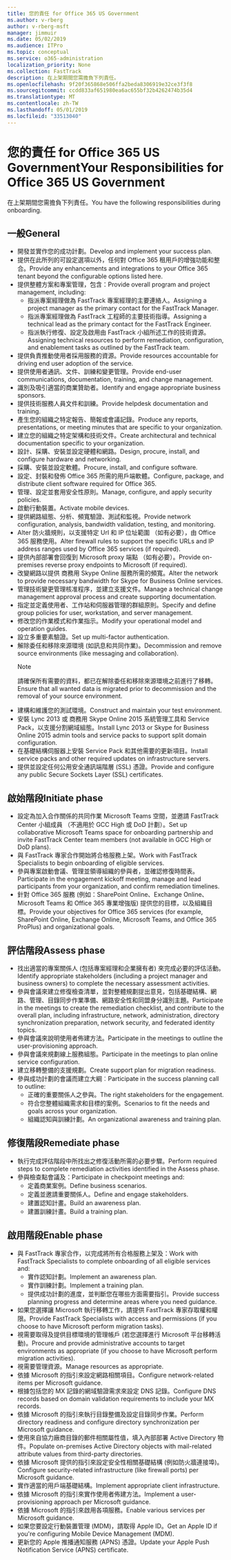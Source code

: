 ```yaml
---
title: 您的責任 for Office 365 US Government
ms.author: v-rberg
author: v-rberg-msft
manager: jimmuir
ms.date: 05/02/2019
ms.audience: ITPro
ms.topic: conceptual
ms.service: o365-administration
localization_priority: None
ms.collection: FastTrack
description: 在上架期間您需擔負下列責任。
ms.openlocfilehash: 9f20f365868e506ffa2beda8306919e32ce3f3f8
ms.sourcegitcommit: ccdd833af651980ea6ac655bf32b4262474b35d4
ms.translationtype: MT
ms.contentlocale: zh-TW
ms.lasthandoff: 05/01/2019
ms.locfileid: "33513040"
---
```

# <a name="your-responsibilities-for-office-365-us-government"></a><span data-ttu-id="88cef-103">您的責任 for Office 365 US Government</span><span class="sxs-lookup"><span data-stu-id="88cef-103">Your Responsibilities for Office 365 US Government</span></span>

<span data-ttu-id="88cef-104">在上架期間您需擔負下列責任。</span><span class="sxs-lookup"><span data-stu-id="88cef-104">You have the following responsibilities during onboarding.</span></span>
  
## <a name="general"></a><span data-ttu-id="88cef-105">一般</span><span class="sxs-lookup"><span data-stu-id="88cef-105">General</span></span>

- <span data-ttu-id="88cef-106">開發並實作您的成功計劃。</span><span class="sxs-lookup"><span data-stu-id="88cef-106">Develop and implement your success plan.</span></span>   
- <span data-ttu-id="88cef-107">提供在此所列的可設定選項以外，任何對 Office 365 租用戶的增強功能和整合。</span><span class="sxs-lookup"><span data-stu-id="88cef-107">Provide any enhancements and integrations to your Office 365 tenant beyond the configurable options listed here.</span></span>    
- <span data-ttu-id="88cef-108">提供整體方案和專案管理，包含：</span><span class="sxs-lookup"><span data-stu-id="88cef-108">Provide overall program and project management, including:</span></span>     
  - <span data-ttu-id="88cef-109">指派專案經理做為 FastTrack 專案經理的主要連絡人。</span><span class="sxs-lookup"><span data-stu-id="88cef-109">Assigning a project manager as the primary contact for the FastTrack Manager.</span></span>   
  - <span data-ttu-id="88cef-110">指派專案經理做為 FastTrack 工程師的主要技術指導。</span><span class="sxs-lookup"><span data-stu-id="88cef-110">Assigning a technical lead as the primary contact for the FastTrack Engineer.</span></span>  
  - <span data-ttu-id="88cef-111">指派執行修復、設定及啟用由 FastTrack 小組所述工作的技術資源。</span><span class="sxs-lookup"><span data-stu-id="88cef-111">Assigning technical resources to perform remediation, configuration, and enablement tasks as outlined by the FastTrack team.</span></span>   
- <span data-ttu-id="88cef-112">提供負責推動使用者採用服務的資源。</span><span class="sxs-lookup"><span data-stu-id="88cef-112">Provide resources accountable for driving end user adoption of the service.</span></span>    
- <span data-ttu-id="88cef-113">提供使用者通訊、文件、訓練和變更管理。</span><span class="sxs-lookup"><span data-stu-id="88cef-113">Provide end-user communications, documentation, training, and change management.</span></span>    
- <span data-ttu-id="88cef-114">識別及吸引適當的商業贊助者。</span><span class="sxs-lookup"><span data-stu-id="88cef-114">Identify and engage appropriate business sponsors.</span></span>     
- <span data-ttu-id="88cef-115">提供技術服務人員文件和訓練。</span><span class="sxs-lookup"><span data-stu-id="88cef-115">Provide helpdesk documentation and training.</span></span>     
- <span data-ttu-id="88cef-116">產生您的組織之特定報告、簡報或會議記錄。</span><span class="sxs-lookup"><span data-stu-id="88cef-116">Produce any reports, presentations, or meeting minutes that are specific to your organization.</span></span>     
- <span data-ttu-id="88cef-117">建立您的組織之特定架構和技術文件。</span><span class="sxs-lookup"><span data-stu-id="88cef-117">Create architectural and technical documentation specific to your organization.</span></span>     
- <span data-ttu-id="88cef-118">設計、採購、安裝並設定硬體和網路。</span><span class="sxs-lookup"><span data-stu-id="88cef-118">Design, procure, install, and configure hardware and networking.</span></span>    
- <span data-ttu-id="88cef-119">採購、安裝並設定軟體。</span><span class="sxs-lookup"><span data-stu-id="88cef-119">Procure, install, and configure software.</span></span>     
- <span data-ttu-id="88cef-120">設定、封裝和發佈 Office 365 所需的用戶端軟體。</span><span class="sxs-lookup"><span data-stu-id="88cef-120">Configure, package, and distribute client software required for Office 365.</span></span>    
- <span data-ttu-id="88cef-121">管理、設定並套用安全性原則。</span><span class="sxs-lookup"><span data-stu-id="88cef-121">Manage, configure, and apply security policies.</span></span>    
- <span data-ttu-id="88cef-122">啟動行動裝置。</span><span class="sxs-lookup"><span data-stu-id="88cef-122">Activate mobile devices.</span></span>    
- <span data-ttu-id="88cef-123">提供網路組態、分析、頻寬驗證、測試和監視。</span><span class="sxs-lookup"><span data-stu-id="88cef-123">Provide network configuration, analysis, bandwidth validation, testing, and monitoring.</span></span> 
- <span data-ttu-id="88cef-124">Alter 防火牆規則，以支援特定 Url 和 IP 位址範圍 （如有必要），由 Office 365 服務使用。</span><span class="sxs-lookup"><span data-stu-id="88cef-124">Alter firewall rules to support the specific URLs and IP address ranges used by Office 365 services (if required).</span></span>
- <span data-ttu-id="88cef-125">提供內部部署會回復到 Microsoft proxy 端點 （如有必要）。</span><span class="sxs-lookup"><span data-stu-id="88cef-125">Provide on-premises reverse proxy endpoints to Microsoft (if required).</span></span>     
- <span data-ttu-id="88cef-126">改變網路以提供 商務用 Skype Online 服務所需的頻寬。</span><span class="sxs-lookup"><span data-stu-id="88cef-126">Alter the network to provide necessary bandwidth for Skype for Business Online services.</span></span>   
- <span data-ttu-id="88cef-127">管理技術變更管理核准程序，並建立支援文件。</span><span class="sxs-lookup"><span data-stu-id="88cef-127">Manage a technical change management approval process and create supporting documentation.</span></span>    
- <span data-ttu-id="88cef-128">指定並定義使用者、工作站和伺服器管理的群組原則。</span><span class="sxs-lookup"><span data-stu-id="88cef-128">Specify and define group policies for user, workstation, and server management.</span></span>    
- <span data-ttu-id="88cef-129">修改您的作業模式和作業指示。</span><span class="sxs-lookup"><span data-stu-id="88cef-129">Modify your operational model and operation guides.</span></span>   
- <span data-ttu-id="88cef-130">設立多重要素驗證。</span><span class="sxs-lookup"><span data-stu-id="88cef-130">Set up multi-factor authentication.</span></span>   
- <span data-ttu-id="88cef-131">解除委任和移除來源環境 (如訊息和共同作業)。</span><span class="sxs-lookup"><span data-stu-id="88cef-131">Decommission and remove source environments (like messaging and collaboration).</span></span> 
    > [!NOTE]
    > <span data-ttu-id="88cef-132">請確保所有需要的資料，都已在解除委任和移除來源環境之前進行了移轉。</span><span class="sxs-lookup"><span data-stu-id="88cef-132">Ensure that all wanted data is migrated prior to decommission and the removal of your source environment.</span></span>   
- <span data-ttu-id="88cef-133">建構和維護您的測試環境。</span><span class="sxs-lookup"><span data-stu-id="88cef-133">Construct and maintain your test environment.</span></span>  
- <span data-ttu-id="88cef-134">安裝 Lync 2013 或 商務用 Skype Online 2015 系統管理工具和 Service Pack，以支援分割網域組態。</span><span class="sxs-lookup"><span data-stu-id="88cef-134">Install Lync 2013 or Skype for Business Online 2015 admin tools and service packs to support split domain configuration.</span></span>    
- <span data-ttu-id="88cef-135">在基礎結構伺服器上安裝 Service Pack 和其他需要的更新項目。</span><span class="sxs-lookup"><span data-stu-id="88cef-135">Install service packs and other required updates on infrastructure servers.</span></span>     
- <span data-ttu-id="88cef-136">提供並設定任何公用安全通訊端階層 (SSL) 憑證。</span><span class="sxs-lookup"><span data-stu-id="88cef-136">Provide and configure any public Secure Sockets Layer (SSL) certificates.</span></span> 
    
## <a name="initiate-phase"></a><span data-ttu-id="88cef-137">啟始階段</span><span class="sxs-lookup"><span data-stu-id="88cef-137">Initiate phase</span></span>

- <span data-ttu-id="88cef-138">設定為加入合作關係的共同作業 Microsoft Teams 空間，並邀請 FastTrack Center 小組成員 （不適用於 GCC High 或 DoD 計劃）。</span><span class="sxs-lookup"><span data-stu-id="88cef-138">Set up collaborative Microsoft Teams space for onboarding partnership and invite FastTrack Center team members (not available in GCC High or DoD plans).</span></span>   
- <span data-ttu-id="88cef-139">與 FastTrack 專家合作開始將合格服務上架。</span><span class="sxs-lookup"><span data-stu-id="88cef-139">Work with FastTrack Specialists to begin onboarding of eligible services.</span></span>    
- <span data-ttu-id="88cef-140">參與專案啟動會議、管理並領導組織的參與者，並確認修復時間表。</span><span class="sxs-lookup"><span data-stu-id="88cef-140">Participate in the engagement kickoff meeting, manage and lead participants from your organization, and confirm remediation timelines.</span></span>    
- <span data-ttu-id="88cef-141">針對 Office 365 服務 (例如：SharePoint Online、Exchange Online、Microsoft Teams 和 Office 365 專業增強版) 提供您的目標，以及組織目標。</span><span class="sxs-lookup"><span data-stu-id="88cef-141">Provide your objectives for Office 365 services (for example, SharePoint Online, Exchange Online, Microsoft Teams, and Office 365 ProPlus) and organizational goals.</span></span>
    
## <a name="assess-phase"></a><span data-ttu-id="88cef-142">評估階段</span><span class="sxs-lookup"><span data-stu-id="88cef-142">Assess phase</span></span>

- <span data-ttu-id="88cef-143">找出適當的專案關係人 (包括專案經理和企業擁有者) 來完成必要的評估活動。</span><span class="sxs-lookup"><span data-stu-id="88cef-143">Identify appropriate stakeholders (including a project manager and business owners) to complete the necessary assessment activities.</span></span>    
- <span data-ttu-id="88cef-144">參與會議來建立修復檢查清單，並對整體規劃提出意見，包括基礎結構、網路、管理、目錄同步作業準備、網路安全性和同盟身分識別主題。</span><span class="sxs-lookup"><span data-stu-id="88cef-144">Participate in the meetings to create the remediation checklist, and contribute to the overall plan, including infrastructure, network, administration, directory synchronization preparation, network security, and federated identity topics.</span></span> 
- <span data-ttu-id="88cef-145">參與會議來說明使用者佈建方法。</span><span class="sxs-lookup"><span data-stu-id="88cef-145">Participate in the meetings to outline the user-provisioning approach.</span></span>     
- <span data-ttu-id="88cef-146">參與會議來規劃線上服務組態。</span><span class="sxs-lookup"><span data-stu-id="88cef-146">Participate in the meetings to plan online service configuration.</span></span>    
- <span data-ttu-id="88cef-147">建立移轉整備的支援規劃。</span><span class="sxs-lookup"><span data-stu-id="88cef-147">Create support plan for migration readiness.</span></span>    
- <span data-ttu-id="88cef-148">參與成功計劃的會議而建立大綱︰</span><span class="sxs-lookup"><span data-stu-id="88cef-148">Participate in the success planning call to outline:</span></span>   
  - <span data-ttu-id="88cef-149">正確的重要關係人之參與。</span><span class="sxs-lookup"><span data-stu-id="88cef-149">The right stakeholders for the engagement.</span></span>   
  - <span data-ttu-id="88cef-150">符合您整體組織需求和目標的案例。</span><span class="sxs-lookup"><span data-stu-id="88cef-150">Scenarios to fit the needs and goals across your organization.</span></span>   
  - <span data-ttu-id="88cef-151">組織認知與訓練計劃。</span><span class="sxs-lookup"><span data-stu-id="88cef-151">An organizational awareness and training plan.</span></span>
    
## <a name="remediate-phase"></a><span data-ttu-id="88cef-152">修復階段</span><span class="sxs-lookup"><span data-stu-id="88cef-152">Remediate phase</span></span>

- <span data-ttu-id="88cef-153">執行完成評估階段中所找出之修復活動所需的必要步驟。</span><span class="sxs-lookup"><span data-stu-id="88cef-153">Perform required steps to complete remediation activities identified in the Assess phase.</span></span>  
- <span data-ttu-id="88cef-154">參與檢查點會議及：</span><span class="sxs-lookup"><span data-stu-id="88cef-154">Participate in checkpoint meetings and:</span></span>   
  - <span data-ttu-id="88cef-155">定義商業案例。</span><span class="sxs-lookup"><span data-stu-id="88cef-155">Define business scenarios.</span></span>  
  - <span data-ttu-id="88cef-156">定義並邀請重要關係人。</span><span class="sxs-lookup"><span data-stu-id="88cef-156">Define and engage stakeholders.</span></span>  
  - <span data-ttu-id="88cef-157">建置認知計畫。</span><span class="sxs-lookup"><span data-stu-id="88cef-157">Build an awareness plan.</span></span> 
  - <span data-ttu-id="88cef-158">建置訓練計畫。</span><span class="sxs-lookup"><span data-stu-id="88cef-158">Build a training plan.</span></span>
    
## <a name="enable-phase"></a><span data-ttu-id="88cef-159">啟用階段</span><span class="sxs-lookup"><span data-stu-id="88cef-159">Enable phase</span></span>

- <span data-ttu-id="88cef-160">與 FastTrack 專家合作，以完成將所有合格服務上架及：</span><span class="sxs-lookup"><span data-stu-id="88cef-160">Work with FastTrack Specialists to complete onboarding of all eligible services and:</span></span>  
  - <span data-ttu-id="88cef-161">實作認知計劃。</span><span class="sxs-lookup"><span data-stu-id="88cef-161">Implement an awareness plan.</span></span>   
  - <span data-ttu-id="88cef-162">實作訓練計劃。</span><span class="sxs-lookup"><span data-stu-id="88cef-162">Implement a training plan.</span></span>   
  - <span data-ttu-id="88cef-163">提供成功計劃的進度，並判斷您在哪些方面需要指引。</span><span class="sxs-lookup"><span data-stu-id="88cef-163">Provide success planning progress and determine areas where you need guidance.</span></span>  
- <span data-ttu-id="88cef-164">如果您選擇讓 Microsoft 執行移轉工作，請提供 FastTrack 專家存取權和權限。</span><span class="sxs-lookup"><span data-stu-id="88cef-164">Provide FastTrack Specialists with access and permissions (if you choose to have Microsoft perform migration tasks).</span></span>   
- <span data-ttu-id="88cef-165">視需要取得及提供目標環境的管理帳戶 (若您選擇進行 Microsoft 平台移轉活動)。</span><span class="sxs-lookup"><span data-stu-id="88cef-165">Procure and provide administrative accounts to target environments as appropriate (if you choose to have Microsoft perform migration activities).</span></span>    
- <span data-ttu-id="88cef-166">視需要管理資源。</span><span class="sxs-lookup"><span data-stu-id="88cef-166">Manage resources as appropriate.</span></span>     
- <span data-ttu-id="88cef-167">依據 Microsoft 的指引來設定網路相關項目。</span><span class="sxs-lookup"><span data-stu-id="88cef-167">Configure network-related items per Microsoft guidance.</span></span>    
- <span data-ttu-id="88cef-168">根據包括您的 MX 記錄的網域驗證需求來設定 DNS 記錄。</span><span class="sxs-lookup"><span data-stu-id="88cef-168">Configure DNS records based on domain validation requirements to include your MX records.</span></span>    
- <span data-ttu-id="88cef-169">依據 Microsoft 的指引來執行目錄整備及設定目錄同步作業。</span><span class="sxs-lookup"><span data-stu-id="88cef-169">Perform directory readiness and configure directory synchronization per Microsoft guidance.</span></span>   
- <span data-ttu-id="88cef-170">使用來自協力廠商目錄的郵件相關屬性值，填入內部部署 Active Directory 物件。</span><span class="sxs-lookup"><span data-stu-id="88cef-170">Populate on-premises Active Directory objects with mail-related attribute values from third-party directories.</span></span>    
- <span data-ttu-id="88cef-171">依據 Microsoft 提供的指引來設定安全性相關基礎結構 (例如防火牆連接埠)。</span><span class="sxs-lookup"><span data-stu-id="88cef-171">Configure security-related infrastructure (like firewall ports) per Microsoft guidance.</span></span>    
- <span data-ttu-id="88cef-172">實作適當的用戶端基礎結構。</span><span class="sxs-lookup"><span data-stu-id="88cef-172">Implement appropriate client infrastructure.</span></span>   
- <span data-ttu-id="88cef-173">依據 Microsoft 的指引來實作使用者佈建方法。</span><span class="sxs-lookup"><span data-stu-id="88cef-173">Implement a user-provisioning approach per Microsoft guidance.</span></span>    
- <span data-ttu-id="88cef-174">依據 Microsoft 的指引來啟用各項服務。</span><span class="sxs-lookup"><span data-stu-id="88cef-174">Enable various services per Microsoft guidance.</span></span>    
- <span data-ttu-id="88cef-175">如果您要設定行動裝置管理 (MDM)，請取得 Apple ID。</span><span class="sxs-lookup"><span data-stu-id="88cef-175">Get an Apple ID if you're configuring Mobile Device Management (MDM).</span></span>   
- <span data-ttu-id="88cef-176">更新您的 Apple 推播通知服務 (APNS) 憑證。</span><span class="sxs-lookup"><span data-stu-id="88cef-176">Update your Apple Push Notification Service (APNS) certificate.</span></span>
    

  

